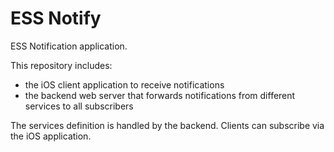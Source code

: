 # ESS Notify

ESS Notification application.

This repository includes:

- the iOS client application to receive notifications
- the backend web server that forwards notifications from different services to all subscribers

The services definition is handled by the backend.
Clients can subscribe via the iOS application.
